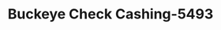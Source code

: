 ---
f_zip-code: 43016
f_state-code: OH
title: Buckeye Check Cashing-5493
f_phone: 614-798-5900
f_city-only: Dublin
f_address: 7001 Post Rd Ste 200 Dublin
f_location-unique-id: '5493'
slug: buckeye-check-cashing-5493
updated-on: '2024-05-30T13:46:58.046Z'
created-on: '2024-05-30T13:36:59.803Z'
published-on: '2024-05-30T13:54:32.469Z'
f_city-state: cms/city/dublin-oh.md
f_company: cms/company/buckeye-check-cashing.md
f_state: cms/state/ohio.md
layout: '[payday-loan].html'
tags: payday-loan
---